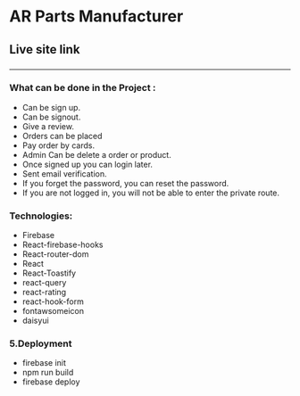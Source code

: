 # AR Parts Manufacturer

## Live site link
### 

<hr>

### What can be done in the Project :
- Can be sign up.
- Can be signout.
- Give a review.
- Orders can be placed
- Pay order by cards.
- Admin Can be delete a order or product.
- Once signed up you can login later.
- Sent email verification.
- If you forget the password, you can reset the password.
- If you are not logged in, you will not be able to enter the private route.


### Technologies:
- Firebase
- React-firebase-hooks
- React-router-dom
- React 
- React-Toastify
- react-query
- react-rating
- react-hook-form
- fontawsomeicon
- daisyui



### 5.Deployment
* firebase init
* npm run build
* firebase deploy
